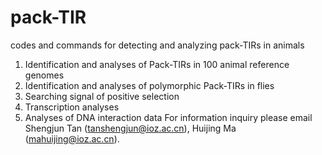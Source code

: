# pack-TIR
codes and commands for detecting and analyzing pack-TIRs in animals
1. Identification and analyses of Pack-TIRs in 100 animal reference genomes
2. Identification and analyses of polymorphic Pack-TIRs in flies
3. Searching signal of positive selection
4. Transcription analyses
5. Analyses of DNA interaction data
For information inquiry please email Shengjun Tan (tanshengjun@ioz.ac.cn), Huijing Ma (mahuijing@ioz.ac.cn).
